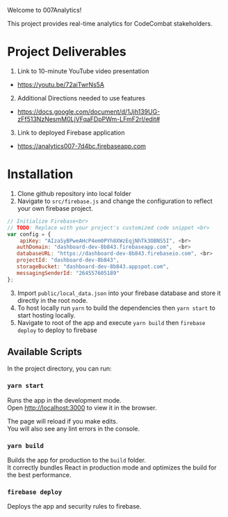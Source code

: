 Welcome to 007Analytics!

This project provides real-time analytics for CodeCombat stakeholders.

# Project Deliverables
1. Link to 10-minute YouTube video presentation
 - https://youtu.be/72aiTwrNs5A

2. Additional Directions needed to use features
 - https://docs.google.com/document/d/1Jjh139UG-zFf513NzNesmM0LjVFqaFDpPWm-LFmF2rI/edit#

3. Link to deployed Firebase application
 - https://analytics007-7d4bc.firebaseapp.com

# Installation 

1. Clone github repository into local folder
2. Navigate to `src/firebase.js` and change the configuration to reflect your own firebase project. 
```javascript
// Initialize Firebase<br> 
// TODO: Replace with your project's customized code snippet <br>
var config = {    
    apiKey: "AIzaSyBPweAHcP4em0PYh8XWzEqjNhTk3OBNS5I", <br>
   authDomain: "dashboard-dev-8b843.firebaseapp.com",  <br>
   databaseURL: "https://dashboard-dev-8b843.firebaseio.com", <br>
   projectId: "dashboard-dev-8b843",  
   storageBucket: "dashboard-dev-8b843.appspot.com",  
   messagingSenderId: "264557605189" 
};
```
3. Import `public/local_data.json` into your firebase database and store it directly in the root node. 
4. To host locally run `yarn` to build the dependencies then `yarn start` to start hosting locally. 
5. Navigate to root of the app and execute `yarn build` then `firebase deploy` to deploy to firebase
## Available Scripts

In the project directory, you can run:

### `yarn start`

Runs the app in the development mode.<br>
Open [http://localhost:3000](http://localhost:3000) to view it in the browser.

The page will reload if you make edits.<br>
You will also see any lint errors in the console.

### `yarn build`

Builds the app for production to the `build` folder.<br>
It correctly bundles React in production mode and optimizes the build for the best performance.

### `firebase deploy`
Deploys the app and security rules to firebase. <br>
